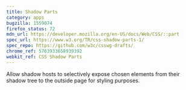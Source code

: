 ```yaml
---
title: Shadow Parts
category: apps
bugzilla: 1559074
firefox_status: 72
mdn_url: https://developer.mozilla.org/en-US/docs/Web/CSS/::part
spec_url: https://www.w3.org/TR/css-shadow-parts-1/
spec_repo: https://github.com/w3c/csswg-drafts/
chrome_ref: 5763933658939392
webkit_ref: CSS Shadow Parts
---
```


Allow shadow hosts to selectively expose chosen elements from their shadow tree to the outside page for styling purposes.